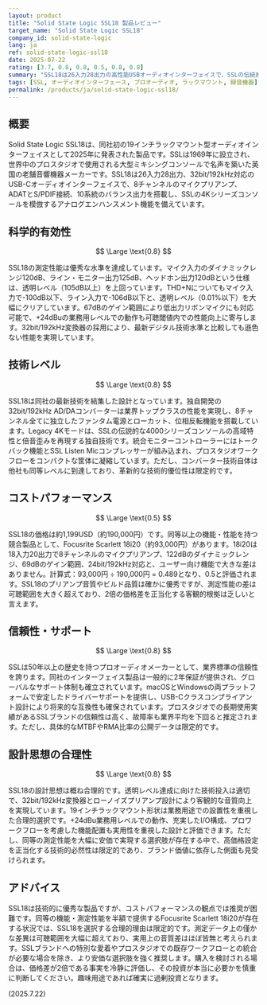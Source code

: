 ```yaml
---
layout: product
title: "Solid State Logic SSL18 製品レビュー"
target_name: "Solid State Logic SSL18"
company_id: solid-state-logic
lang: ja
ref: solid-state-logic-ssl18
date: 2025-07-22
rating: [3.7, 0.8, 0.8, 0.5, 0.8, 0.8]
summary: "SSL18は26入力28出力の高性能USBオーディオインターフェイスで、SSLの伝統的なプリアンプ技術を搭載。測定性能は120dBのダイナミックレンジと優秀なTHD+N性能を実現しているが、同等機能のより安価な選択肢が存在するため、コストパフォーマンスは限定的。"
tags: [SSL, オーディオインターフェース, プロオーディオ, ラックマウント, 録音機器]
permalink: /products/ja/solid-state-logic-ssl18/
---
```

## 概要

Solid State Logic SSL18は、同社初の19インチラックマウント型オーディオインターフェイスとして2025年に発表された製品です。SSLは1969年に設立され、世界中のプロスタジオで使用される大型ミキシングコンソールで名声を築いた英国の老舗音響機器メーカーです。SSL18は26入力28出力、32bit/192kHz対応のUSB-Cオーディオインターフェイスで、8チャンネルのマイクプリアンプ、ADATとS/PDIF接続、10系統のバランス出力を搭載し、SSLの4Kシリーズコンソールを模倣するアナログエンハンスメント機能を備えています。

## 科学的有効性

$$ \Large \text{0.8} $$

SSL18の測定性能は優秀な水準を達成しています。マイク入力のダイナミックレンジ120dB、ライン・モニター出力125dB、ヘッドホン出力120dBという仕様は、透明レベル（105dB以上）を上回っています。THD+Nについてもマイク入力で-100dB以下、ライン入力で-106dB以下と、透明レベル（0.01%以下）を大幅にクリアしています。67dBのゲイン範囲により低出力リボンマイクにも対応可能で、+24dBuの業務用レベルでの動作も可聴閾値内での性能向上に寄与します。32bit/192kHz変換器の採用により、最新デジタル技術水準と比較しても遜色ない性能を実現しています。

## 技術レベル

$$ \Large \text{0.8} $$

SSL18は同社の最新技術を結集した設計となっています。独自開発の32bit/192kHz AD/DAコンバーターは業界トップクラスの性能を実現し、8チャンネル全てに独立したファンタム電源とローカット、位相反転機能を搭載しています。Legacy 4Kモードは、SSLの伝説的な4000シリーズコンソールの高域特性と倍音歪みを再現する独自技術です。統合モニターコントローラーにはトークバック機能とSSL Listen Micコンプレッサーが組み込まれ、プロスタジオワークフローをコンパクトな筐体に凝縮しています。ただし、コンバーター技術自体は他社も同等レベルに到達しており、革新的な技術的優位性は限定的です。

## コストパフォーマンス

$$ \Large \text{0.5} $$

SSL18の価格は約1,199USD（約190,000円）です。同等以上の機能・性能を持つ競合製品として、Focusrite Scarlett 18i20（約93,000円）があります。18i20は18入力20出力で8チャンネルのマイクプリアンプ、122dBのダイナミックレンジ、69dBのゲイン範囲、24bit/192kHz対応と、ユーザー向け機能で大きな差はありません。計算式：93,000円 ÷ 190,000円 = 0.489となり、0.5と評価されます。SSL18のプリアンプ音質やビルド品質は確かに優秀ですが、測定性能の差は可聴範囲を大きく超えており、2倍の価格差を正当化する客観的根拠は乏しいと言えます。

## 信頼性・サポート

$$ \Large \text{0.8} $$

SSLは50年以上の歴史を持つプロオーディオメーカーとして、業界標準の信頼性を誇ります。同社のインターフェイス製品は一般的に2年保証が提供され、グローバルなサポート体制も確立されています。macOSとWindowsの両プラットフォームで安定したドライバーサポートを提供し、USB-Cクラスコンプライアント設計により将来的な互換性も確保されています。プロスタジオでの長期使用実績があるSSLブランドの信頼性は高く、故障率も業界平均を下回ると推定されます。ただし、具体的なMTBFやRMA比率の公開データは限定的です。

## 設計思想の合理性

$$ \Large \text{0.8} $$

SSL18の設計思想は概ね合理的です。透明レベル達成に向けた技術投入は適切で、32bit/192kHz変換器とローノイズプリアンプ設計により客観的な音質向上を実現しています。19インチラックマウント形状は業務用途での設置性を重視した合理的選択です。+24dBu業務用レベルでの動作、充実したI/O構成、プロワークフローを考慮した機能配置も実用性を重視した設計と評価できます。ただし、同等の測定性能を大幅に安価で実現する選択肢が存在する中で、高価格設定を正当化する技術的必然性は限定的であり、ブランド価値に依存した側面も見受けられます。

## アドバイス

SSL18は技術的に優秀な製品ですが、コストパフォーマンスの観点では推奨が困難です。同等の機能・測定性能を半額で提供するFocusrite Scarlett 18i20が存在する状況では、SSL18を選択する合理的理由は限定的です。測定データ上の僅かな差異は可聴範囲を大幅に超えており、実用上の音質差はほぼ皆無と考えられます。SSLブランドへの特別な愛着やプロスタジオでの既存ワークフローとの統合が必要な場合を除き、より安価な選択肢を強く推奨します。購入を検討される場合は、価格差が2倍である事実を冷静に評価し、その投資が本当に必要かを慎重に判断してください。趣味用途であれば確実に過剰投資となります。

(2025.7.22)
